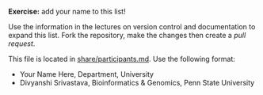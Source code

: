 
**Exercise:** add your name to this list! 

Use the information in the lectures on version control and documentation to expand this list.
Fork the repository, make the changes then create a *pull request*.

This file is located in [share/participants.md][url]. Use the following format:

* Your Name Here, Department, University 
* Divyanshi Srivastava, Bioinformatics & Genomics, Penn State University

[url]: https://github.com/biostars/bootcamp-central/blob/master/web/2016/share/participants.md
